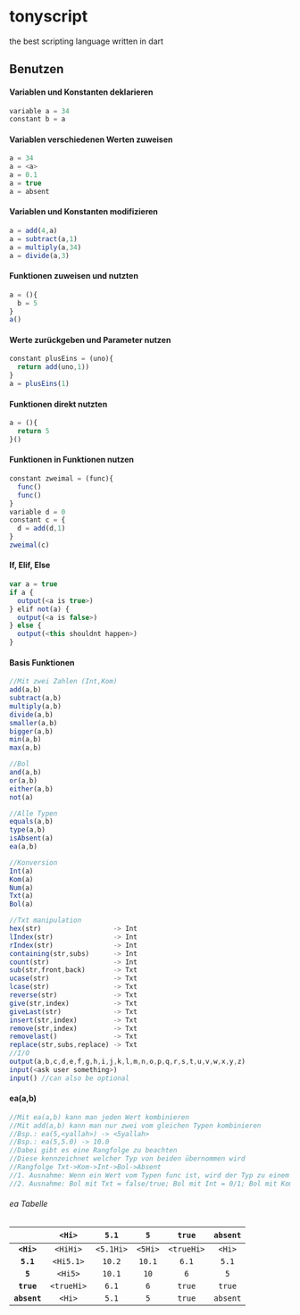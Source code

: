 # tonyscript

the best scripting language written in dart

## Benutzen


#### Variablen und Konstanten deklarieren
``` javascript
variable a = 34
constant b = a
```
#### Variablen verschiedenen Werten zuweisen
``` javascript
a = 34
a = <a>
a = 0.1
a = true
a = absent
```
#### Variablen und Konstanten modifizieren
``` javascript
a = add(4,a)
a = subtract(a,1)
a = multiply(a,34)
a = divide(a,3)
```
#### Funktionen zuweisen und nutzten
``` javascript
a = (){
  b = 5
}
a()
```
#### Werte zurückgeben und Parameter nutzen
``` javascript
constant plusEins = (uno){
  return add(uno,1))
}
a = plusEins(1)
```
#### Funktionen direkt nutzten
``` javascript
a = (){
  return 5
}()
```
#### Funktionen in Funktionen nutzen
``` javascript
constant zweimal = (func){
  func()
  func()
}
variable d = 0
constant c = {
  d = add(d,1)
}
zweimal(c)
```
#### If, Elif, Else
``` javascript
var a = true
if a {
  output(<a is true>)
} elif not(a) {
  output(<a is false>)
} else {
  output(<this shouldnt happen>)
}
```
#### Basis Funktionen
``` javascript
//Mit zwei Zahlen (Int,Kom)
add(a,b)
subtract(a,b)
multiply(a,b)
divide(a,b)
smaller(a,b)
bigger(a,b)
min(a,b)
max(a,b)

//Bol
and(a,b)
or(a,b)
either(a,b)
not(a)

//Alle Typen
equals(a,b)
type(a,b)
isAbsent(a)
ea(a,b)

//Konversion
Int(a)
Kom(a)
Num(a)
Txt(a)
Bol(a)

//Txt manipulation
hex(str)                  -> Int
lIndex(str)               -> Int
rIndex(str)               -> Int
containing(str,subs)      -> Int
count(str)                -> Int
sub(str,front,back)       -> Txt
ucase(str)                -> Txt
lcase(str)                -> Txt
reverse(str)              -> Txt
give(str,index)           -> Txt
giveLast(str)             -> Txt
insert(str,index)         -> Txt
remove(str,index)         -> Txt
removelast()              -> Txt
replace(str,subs,replace) -> Txt
//I/O
output(a,b,c,d,e,f,g,h,i,j,k,l,m,n,o,p,q,r,s,t,u,v,w,x,y,z)
input(<ask user something>)
input() //can also be optional
```

#### ea(a,b)
``` javascript
//Mit ea(a,b) kann man jeden Wert kombinieren
//Mit add(a,b) kann man nur zwei vom gleichen Typen kombinieren
//Bsp.: ea(5,<yallah>) -> <5yallah> 
//Bsp.: ea(5,5.0) -> 10.0
//Dabei gibt es eine Rangfolge zu beachten
//Diese kennzeichnet welcher Typ von beiden übernommen wird
//Rangfolge Txt->Kom->Int->Bol->Absent
//1. Ausnahme: Wenn ein Wert vom Typen func ist, wird der Typ zu einem Txt
//2. Ausnahme: Bol mit Txt = false/true; Bol mit Int = 0/1; Bol mit Kom = 0.0/1.0; 
```

###### ea Tabelle

| ️ | `<Hi>` | `5.1` | `5` | `true` | `absent` |
| :---: | :---: | :---: | :---: | :---: | :---: |
| **`<Hi>`** | `<HiHi>` | `<5.1Hi>` | `<5Hi>` | `<trueHi>` | `<Hi>` |
| **`5.1`** | `<Hi5.1>` | `10.2` | `10.1` | `6.1` | `5.1` |
| **`5`** | `<Hi5>` | `10.1` | `10` | `6` | `5` |
| **`true`** | `<trueHi>` | `6.1` | `6` | `true` | `true` |
| **`absent`** | `<Hi>` | `5.1` | `5` | `true` | `absent` |
